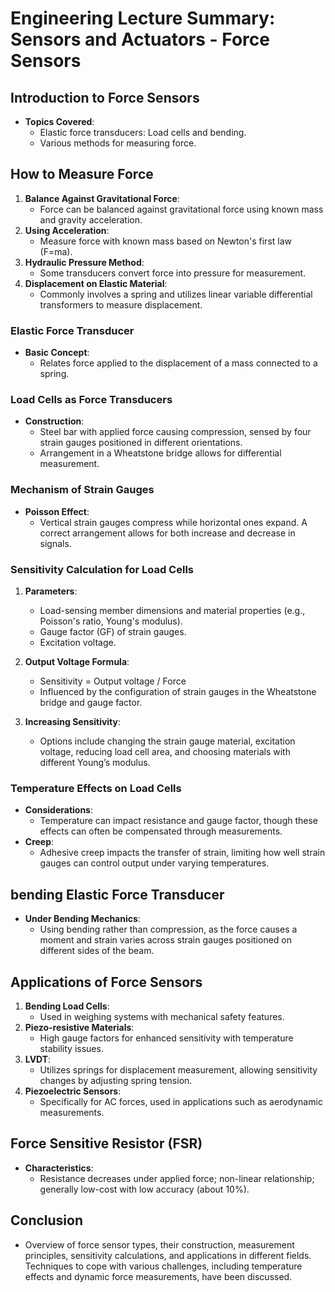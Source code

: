 # Engineering Lecture Summary: Sensors and Actuators - Force Sensors

## Introduction to Force Sensors
- **Topics Covered**:
  - Elastic force transducers: Load cells and bending.
  - Various methods for measuring force.

## How to Measure Force
1. **Balance Against Gravitational Force**: 
   - Force can be balanced against gravitational force using known mass and gravity acceleration.
2. **Using Acceleration**: 
   - Measure force with known mass based on Newton's first law (F=ma).
3. **Hydraulic Pressure Method**:
   - Some transducers convert force into pressure for measurement.
4. **Displacement on Elastic Material**:
   - Commonly involves a spring and utilizes linear variable differential transformers to measure displacement.
  
### Elastic Force Transducer
- **Basic Concept**: 
  - Relates force applied to the displacement of a mass connected to a spring.

### Load Cells as Force Transducers
- **Construction**:
  - Steel bar with applied force causing compression, sensed by four strain gauges positioned in different orientations.
  - Arrangement in a Wheatstone bridge allows for differential measurement.

### Mechanism of Strain Gauges
- **Poisson Effect**: 
  - Vertical strain gauges compress while horizontal ones expand. A correct arrangement allows for both increase and decrease in signals.
  
### Sensitivity Calculation for Load Cells
1. **Parameters**:
   - Load-sensing member dimensions and material properties (e.g., Poisson's ratio, Young's modulus).
   - Gauge factor (GF) of strain gauges.
   - Excitation voltage.

2. **Output Voltage Formula**:
   - Sensitivity = Output voltage / Force
   - Influenced by the configuration of strain gauges in the Wheatstone bridge and gauge factor.

3. **Increasing Sensitivity**:
   - Options include changing the strain gauge material, excitation voltage, reducing load cell area, and choosing materials with different Young’s modulus.

### Temperature Effects on Load Cells
- **Considerations**: 
  - Temperature can impact resistance and gauge factor, though these effects can often be compensated through measurements.
- **Creep**: 
  - Adhesive creep impacts the transfer of strain, limiting how well strain gauges can control output under varying temperatures.

## bending Elastic Force Transducer
- **Under Bending Mechanics**:
  - Using bending rather than compression, as the force causes a moment and strain varies across strain gauges positioned on different sides of the beam.

## Applications of Force Sensors
1. **Bending Load Cells**: 
   - Used in weighing systems with mechanical safety features.
2. **Piezo-resistive Materials**:
   - High gauge factors for enhanced sensitivity with temperature stability issues.
3. **LVDT**: 
   - Utilizes springs for displacement measurement, allowing sensitivity changes by adjusting spring tension.
4. **Piezoelectric Sensors**: 
   - Specifically for AC forces, used in applications such as aerodynamic measurements. 

## Force Sensitive Resistor (FSR)
- **Characteristics**: 
  - Resistance decreases under applied force; non-linear relationship; generally low-cost with low accuracy (about 10%).

## Conclusion
- Overview of force sensor types, their construction, measurement principles, sensitivity calculations, and applications in different fields. Techniques to cope with various challenges, including temperature effects and dynamic force measurements, have been discussed.